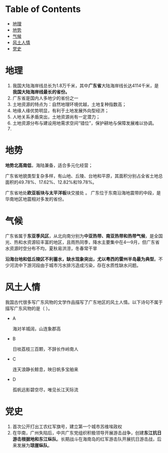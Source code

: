 # Table of Contents

* [地理](#地理)
* [地势](#地势)
* [气候](#气候)
* [风土人情](#风土人情)
* [党史](#党史)






# 地理 



1.  我国大陆海岸线总长为1.8万千米，其中**广东省**大陆海岸线长达4114千米，是**我国大陆海岸线最长的省份。** 
2.  广东省是国内人多地少的省份之一 
3.  土地资源的特点为：自然地理环境优越，土地复种指数高；
4. 地缘人缘优势明显，有利于土地发展外向型经济；
5. 人地关系矛盾突出，土地资源尚有一定潜力；
6. 土地资源分布与建设用地需求空间“错位”，保护耕地与保障发展难以协调。 
7. 

# 地势

 **地势北高南低**，海陆兼备，适合多元化经营；

广东省地貌类型复杂多样，有山地、丘陵、台地和平原，其面积分别占全省土地总面积的49.78%、17.62%、12.82%和19.78%。 

 广东省地处**欧亚板块与太平洋板**块交接处 。 广东位于东南沿海地震带的中段，是华南地区地震相对多发的省份。 

# 气候

 广东省属于**东亚季风区**，从北向南分别为**中亚热带、南亚热带和热带气候**，是全国光、热和水资源较丰富的地区，且雨热同季，降水主要集中在4—9月，但广东省水资源时空分布不均，夏秋易洪涝，冬春常干旱 

 **沿海台地和低丘陵区不利蓄水，缺水现象突出，尤以粤西的雷州半岛最为典型**。不少河流中下游河段由于城市污水排污造成污染，存在水质性缺水问题。 

# 风土人情

我国古代很多写广东风物的文学作品描写了广东地区的风土人情。以下诗句不属于描写广东风物的是（ ）。

- A

  海对羊城阔，山连象郡高

- B

  日啖荔枝三百颗，不辞长作岭南人

- C

  连天浪静长鲸息，映日帆多宝舶来

- D

  孤帆远影碧空尽，唯见长江天际流

  


# 党史

1. 首次公开打出工农红军旗号，建立第一个城市苏维埃政权
2. 在华南，广州失陷后，中共广东党组织积极领导开展游击战争，创建**东江抗日游击根据地和东江纵队**。长期战斗在海南岛的红军游击队开展抗日游击战，后来发展为**琼崖纵队**。

